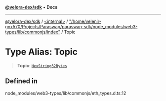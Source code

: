 [**@velora-dex/sdk**](../../../../README.md) • **Docs**

***

[@velora-dex/sdk](../../../../globals.md) / [\<internal\>](../../../README.md) / ["/home/velenir-gnx570/Projects/Paraswap/paraswap-sdk/node\_modules/web3-types/lib/commonjs/index"](../README.md) / Topic

# Type Alias: Topic

> **Topic**: [`HexString32Bytes`](../../../type-aliases/HexString32Bytes.md)

## Defined in

node\_modules/web3-types/lib/commonjs/eth\_types.d.ts:12
